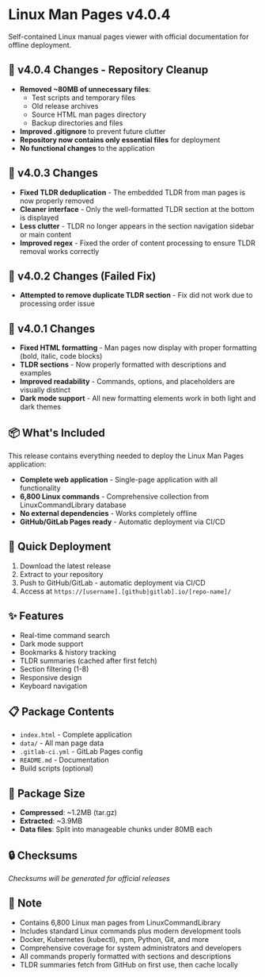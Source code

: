 # Linux Man Pages v4.0.4

Self-contained Linux manual pages viewer with official documentation for offline deployment.

## 🧹 v4.0.4 Changes - Repository Cleanup

- **Removed ~80MB of unnecessary files**:
  - Test scripts and temporary files
  - Old release archives
  - Source HTML man pages directory
  - Backup directories and files
- **Improved .gitignore** to prevent future clutter
- **Repository now contains only essential files** for deployment
- **No functional changes** to the application

## 🔧 v4.0.3 Changes

- **Fixed TLDR deduplication** - The embedded TLDR from man pages is now properly removed
- **Cleaner interface** - Only the well-formatted TLDR section at the bottom is displayed
- **Less clutter** - TLDR no longer appears in the section navigation sidebar or main content
- **Improved regex** - Fixed the order of content processing to ensure TLDR removal works correctly

## 🔧 v4.0.2 Changes (Failed Fix)

- **Attempted to remove duplicate TLDR section** - Fix did not work due to processing order issue

## 🔧 v4.0.1 Changes

- **Fixed HTML formatting** - Man pages now display with proper formatting (bold, italic, code blocks)
- **TLDR sections** - Now properly formatted with descriptions and examples
- **Improved readability** - Commands, options, and placeholders are visually distinct
- **Dark mode support** - All new formatting elements work in both light and dark themes

## 📦 What's Included

This release contains everything needed to deploy the Linux Man Pages application:

- **Complete web application** - Single-page application with all functionality
- **6,800 Linux commands** - Comprehensive collection from LinuxCommandLibrary database
- **No external dependencies** - Works completely offline
- **GitHub/GitLab Pages ready** - Automatic deployment via CI/CD

## 🚀 Quick Deployment

1. Download the latest release
2. Extract to your repository  
3. Push to GitHub/GitLab - automatic deployment via CI/CD
4. Access at `https://[username].[github|gitlab].io/[repo-name]/`

## ✨ Features

- Real-time command search
- Dark mode support
- Bookmarks & history tracking
- TLDR summaries (cached after first fetch)
- Section filtering (1-8)
- Responsive design
- Keyboard navigation

## 📋 Package Contents

- `index.html` - Complete application
- `data/` - All man page data
- `.gitlab-ci.yml` - GitLab Pages config
- `README.md` - Documentation
- Build scripts (optional)

## 📏 Package Size

- **Compressed**: ~1.2MB (tar.gz)
- **Extracted**: ~3.9MB
- **Data files**: Split into manageable chunks under 80MB each

## 🔒 Checksums

*Checksums will be generated for official releases*

## 📝 Note

- Contains 6,800 Linux man pages from LinuxCommandLibrary
- Includes standard Linux commands plus modern development tools
- Docker, Kubernetes (kubectl), npm, Python, Git, and more
- Comprehensive coverage for system administrators and developers
- All commands properly formatted with sections and descriptions
- TLDR summaries fetch from GitHub on first use, then cache locally